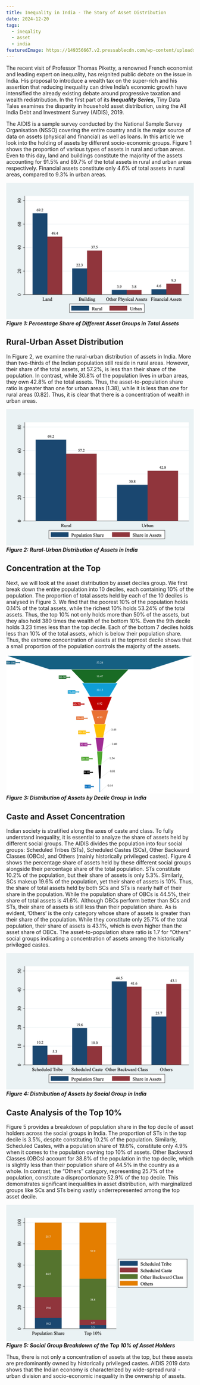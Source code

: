 ```yaml
---
title: Inequality in India - The Story of Asset Distribution
date: 2024-12-20
tags:
  - ineqality
  - asset
  - india
featuredImage: https://149356667.v2.pressablecdn.com/wp-content/uploads/2020/12/2-miller-tuca-aerial-photos-of-sao-paolo.jpg
---
```


The recent visit of Professor Thomas Piketty, a renowned French economist and leading expert on inequality, has reignited public debate on the issue in India. His proposal to introduce a wealth tax on the super-rich and his assertion that reducing inequality can drive India’s economic growth have intensified the already existing debate around progressive taxation and wealth redistribution. In the first part of its ***Inequality Series***, Tiny Data Tales examines the disparity in household asset distribution, using the All India Debt and Investment Survey (AIDIS), 2019.

The AIDIS is a sample survey conducted by the National Sample Survey Organisation (NSSO) covering the entire country and is the major source of data on assets (physical and financial) as well as loans. In this article we look into the holding of assets by different socio-economic groups. Figure 1 shows the proportion of various types of assets in rural and urban areas. Even to this day, land and buildings constitute the majority of the assets accounting for 91.5% and 89.7% of the total assets in rural and urban areas respectively. Financial assets constitute only 4.6% of total assets in rural areas, compared to 9.3% in urban areas. 

![](figure-1.jpg)
***Figure 1: Percentage Share of Different Asset Groups in Total Assets***

## Rural-Urban Asset Distribution

In Figure 2, we examine the rural-urban distribution of assets in India. More than two-thirds of the Indian population still reside in rural areas. However, their share of the total assets, at 57.2%, is less than their share of the population. In contrast, while 30.8% of the population lives in urban areas, they own 42.8% of the total assets. Thus, the asset-to-population share ratio is greater than one for urban areas (1.38), while it is less than one for rural areas (0.82). Thus, it is clear that there is a concentration of wealth in urban areas. 

![](figure-2.jpg)
***Figure 2: Rural-Urban Distribution of Assets in India***

## Concentration at the Top

Next, we will look at the asset distribution by asset deciles group. We first break down the entire population into 10 deciles, each containing 10% of the population. The proportion of total assets held by each of the 10 deciles is analysed in Figure 3. 
We find that the poorest 10% of the population holds 0.14% of the total assets, while the richest 10% holds 53.24% of the total assets. Thus, the top 10% not only holds more than 50% of the assets, but they also hold 380 times the wealth of the bottom 10%. Even the 9th decile holds 3.23 times less than the top decile. Each of the bottom 7 deciles holds less than 10% of the total assets, which is below their population share. Thus, the extreme concentration of assets at the topmost decile shows that a small proportion of the population controls the majority of the assets.  

![](figure-3.png)
***Figure 3: Distribution of Assets by Decile Group in India***

## Caste and Asset Concentration

Indian society is stratified along the axes of caste and class. To fully understand inequality, it is essential to analyze the share of assets held by different social groups. The AIDIS divides the population into four social groups: Scheduled Tribes (STs), Scheduled Castes (SCs), Other Backward Classes (OBCs), and Others (mainly historically privileged castes). 
Figure 4 shows the percentage share of assets held by these different social groups alongside their percentage share of the total population. STs constitute 10.2% of the population, but their share of assets is only 5.3%. Similarly, SCs makeup 19.6% of the population, yet their share of assets is 10%. Thus, the share of total assets held by both SCs and STs is nearly half of their share in the population. While the population share of OBCs is 44.5%, their share of total assets is 41.6%. Although OBCs perform better than SCs and STs, their share of assets is still less than their population share. As is evident, ‘Others’ is the only category whose share of assets is greater than their share of the population. While they constitute only 25.7% of the total population, their share of assets is 43.1%, which is even higher than the asset share of OBCs. The asset-to-population share ratio is 1.7 for “Others” social groups indicating a concentration of assets among the historically privileged castes.   

![](figure-4.jpg)
***Figure 4: Distribution of Assets by Social Group in India***

## Caste Analysis of the Top 10%

Figure 5 provides a breakdown of population share in the top decile of asset holders across the social groups in India. The proportion of STs in the top decile is 3.5%, despite constituting 10.2% of the population. Similarly, Scheduled Castes, with a population share of 19.6%, constitute only  4.9% when it comes to the population owning top 10% of assets. Other Backward Classes (OBCs) account for 38.8% of the population in the top decile, which is slightly less than their population share of 44.5% in the country as a whole. In contrast, the “Others” category, representing 25.7% of the population, constitute a disproportionate 52.9% of the top decile. This demonstrates significant inequalities in asset distribution, with marginalized groups like SCs and STs being vastly underrepresented among the top asset decile. 

![](figure-5.jpg)
***Figure 5: Social Group Breakdown of the Top 10% of Asset Holders***

Thus, there is not only a concentration of assets at the top, but these assets are predominantly owned by historically privileged castes. AIDIS 2019 data shows that the Indian economy is characterized by wide-spread rural - urban division and socio-economic inequality in the ownership of assets.